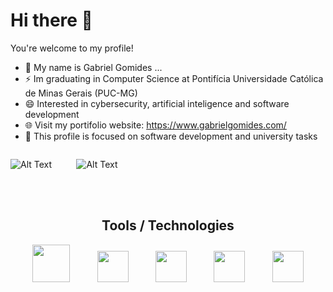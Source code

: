 # Hi there 👋
You're welcome to my profile!
- 🔭 My name is Gabriel Gomides ...
- ⚡ Im graduating in Computer Science at Pontifícia Universidade Católica de Minas Gerais (PUC-MG)
- 😄 Interested in cybersecurity, artificial inteligence and software development
- 🌐 Visit my portifolio website: https://www.gabrielgomides.com/
- 💬 This profile is focused on software development and university tasks

 ```python
```

  <img src="https://media.tenor.com/DimzPZMypFcAAAAM/laptop.gif" alt="Alt Text" />&nbsp;&nbsp;&nbsp;&nbsp;&nbsp;&nbsp;&nbsp;&nbsp;&nbsp;&nbsp;<img src="https://media.tenor.com/b9GFHJUHEUYAAAAM/developer-xmooney.gif" alt="Alt Text" />

<br><br>
<div align="center">
   <h2>Tools / Technologies</h2>
<img src="https://cdn.jsdelivr.net/gh/devicons/devicon/icons/angularjs/angularjs-original.svg" width="60" height="60" />&nbsp;&nbsp;&nbsp;&nbsp;&nbsp;&nbsp;&nbsp;&nbsp;&nbsp;&nbsp;
<img src="https://cdn.jsdelivr.net/gh/devicons/devicon/icons/cplusplus/cplusplus-original.svg" width="50" height="50" />&nbsp;&nbsp;&nbsp;&nbsp;&nbsp;&nbsp;&nbsp;&nbsp;&nbsp;&nbsp;
<img src="https://cdn.jsdelivr.net/gh/devicons/devicon/icons/dotnetcore/dotnetcore-original.svg" width="50" height="50" />&nbsp;&nbsp;&nbsp;&nbsp;&nbsp;&nbsp;&nbsp;&nbsp;&nbsp;&nbsp;
<img src="https://cdn.jsdelivr.net/gh/devicons/devicon/icons/bootstrap/bootstrap-original-wordmark.svg" width="50" height="50" />&nbsp;&nbsp;&nbsp;&nbsp;&nbsp;&nbsp;&nbsp;&nbsp;&nbsp;&nbsp;
<img src="https://cdn.jsdelivr.net/gh/devicons/devicon/icons/github/github-original-wordmark.svg" width="50" height="50" />
 </div>

 
<!--
**gomideus/gomideus** is a ✨ _special_ ✨ repository because its `README.md` (this file) appears on your GitHub profile.

Here are some ideas to get you started:

- 🔭 I’m currently working on ...
- 🌱 I’m currently learning ...
- 👯 I’m looking to collaborate on ...
- 🤔 I’m looking for help with ...
- 💬 Ask me about ...
- 📫 How to reach me: ...
- 😄 Pronouns: ...
- ⚡ Fun fact: ...
-->
